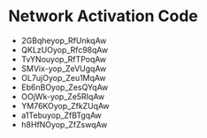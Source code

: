 # Network Activation Code
* 2GBqheyop_RfUnkqAw
* QKLzUOyop_Rfc98qAw
* TvYNouyop_RfTPoqAw
* SMVix-yop_ZeVUgqAw
* OL7ujOyop_Zeu1MqAw
* Eb6nBOyop_ZesQYqAw
* OOjWk-yop_Ze5RIqAw
* YM76KOyop_ZfkZUqAw
* a1Tebuyop_ZfBTgqAw
* h8HfNOyop_ZfZswqAw